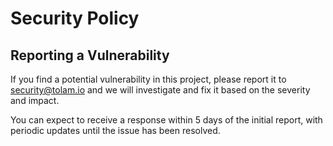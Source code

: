 # Security Policy

## Reporting a Vulnerability

If you find a potential vulnerability in this project, please report it to [security@tolam.io](mailto:security@tolam.io) and we will investigate and fix it based on the severity and impact.

You can expect to receive a response within 5 days of the initial report, with periodic updates until the issue has been resolved.
